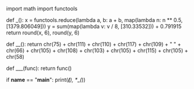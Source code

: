 import math
import functools

def _():
    x = functools.reduce(lambda a, b: a + b, map(lambda n: n ** 0.5, [1379.806049]))
    y = sum(map(lambda v: v / 8, [310.33532])) + 0.791915 
    return round(x, 6), round(y, 6)

def __():
    return chr(75) + chr(111) + chr(110) + chr(117) + chr(109) + " " + chr(66) + chr(105) + chr(108) + chr(103) + chr(105) + chr(115) + chr(105) + chr(58)

def ___(func):
    return func()

if __name__ == "__main__":
    print(___(__), *___(_))
